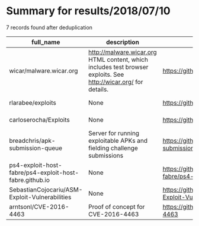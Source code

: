
# Summary for results/2018/07/10
    
7 records found after deduplication

| full_name | description | html_url | matched_list | matched_count | pushed_at | size | stargazers_count | language | forks_count |
|---------------------------------------------------------|-----------------------------------------------------------------------------------------------------------------|----------------------------------------------------------------------------|----------------|-----------------|---------------------------|--------|--------------------|------------|---------------|
| wicar/malware.wicar.org | http://malware.wicar.org HTML content, which includes test browser exploits. See http://wicar.org/ for details. | https://github.com/wicar/malware.wicar.org | ['exploit'] | 1 | 2018-07-10 09:42:57+00:00 | 867 | 22 | HTML | 4 |
| rlarabee/exploits | None | https://github.com/rlarabee/exploits | ['exploit'] | 1 | 2018-07-10 03:46:52+00:00 | 101 | 88 | C | 50 |
| carloserocha/Exploits | None | https://github.com/carloserocha/Exploits | ['exploit'] | 1 | 2018-07-10 01:54:02+00:00 | 17 | 0 | C | 1 |
| breadchris/apk-submission-queue | Server for running exploitable APKs and fielding challenge submissions | https://github.com/breadchris/apk-submission-queue | ['exploit'] | 1 | 2018-07-10 22:13:40+00:00 | 2709 | 1 | Python | 0 |
| ps4-exploit-host-fabre/ps4-exploit-host-fabre.github.io | None | https://github.com/ps4-exploit-host-fabre/ps4-exploit-host-fabre.github.io | ['exploit'] | 1 | 2018-07-10 01:11:09+00:00 | 877 | 1 | JavaScript | 0 |
| SebastianCojocariu/ASM-Exploit-Vulnerabilities | None | https://github.com/SebastianCojocariu/ASM-Exploit-Vulnerabilities | ['exploit'] | 1 | 2018-07-10 12:14:06+00:00 | 224 | 0 | | 0 |
| arntsonl/CVE-2016-4463 | Proof of concept for CVE-2016-4463 | https://github.com/arntsonl/CVE-2016-4463 | ['cve-2'] | 1 | 2018-07-10 21:12:37+00:00 | 0 | 0 | Python | 0 |

